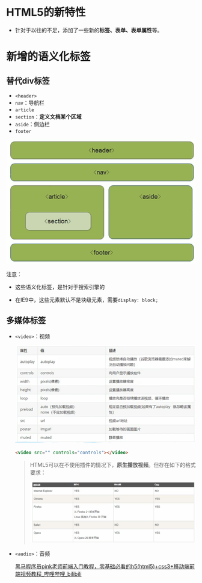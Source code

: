 # HTML5的新特性

- 针对于以往的不足，添加了一些新的**标签、表单、表单属性**等。



# 新增的语义化标签

## 替代div标签

- `<header>`
- `nav`：导航栏
- `article`
- `section`：**定义文档某个区域**
- `aside`：侧边栏
- `footer`



![image-20220616231509990](HTML5%E6%A0%87%E7%AD%BE.assets/image-20220616231509990.png)



注意：

- 这些语义化标签，是针对于搜索引擎的

- 在IE9中，这些元素默认不是块级元素，需要`display: block;`



## 多媒体标签

- `<video>`：视频

  ![image-20220616234408848](HTML5%E6%A0%87%E7%AD%BE.assets/image-20220616234408848.png)

  ```html
  <video src="" controls="controls"></video>
  ```

  > HTML5可以在不使用插件的情况下，**原生播放视频**。但存在如下的格式要求：
  >
  > ![image-20220616233801551](HTML5%E6%A0%87%E7%AD%BE.assets/image-20220616233801551.png)

- `<audio>`：音频

  [黑马程序员pink老师前端入门教程，零基础必看的h5(html5)+css3+移动端前端视频教程_哔哩哔哩_bilibili](https://www.bilibili.com/video/BV14J4114768?p=277&spm_id_from=pageDriver&vd_source=be746efb77e979ca275e4f65f2d8cda3)